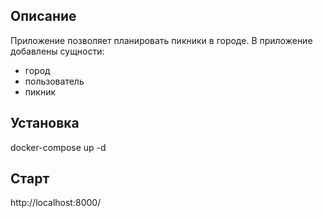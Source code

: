 ## Описание
Приложение позволяет планировать пикники в городе. 
В приложение добавлены сущности:
- город
- пользователь
- пикник

## Установка
docker-compose up -d

## Старт
http://localhost:8000/
